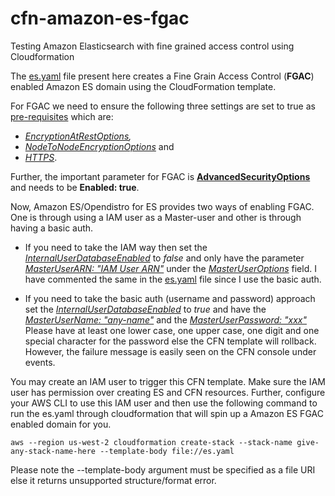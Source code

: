 # cfn-amazon-es-fgac
Testing Amazon Elasticsearch with fine grained access control using Cloudformation

The [es.yaml](https://github.com/Castern/cfn-amazon-es-fgac/blob/main/es.yaml) file present here creates a Fine Grain Access Control (**FGAC**) enabled Amazon ES domain using the CloudFormation template. 

For FGAC we need to ensure the following three settings are set to true as [pre-requisites](https://docs.aws.amazon.com/elasticsearch-service/latest/developerguide/fgac.html#fgac-enabling) which are:
  - *[EncryptionAtRestOptions](https://docs.aws.amazon.com/AWSCloudFormation/latest/UserGuide/aws-properties-elasticsearch-domain-encryptionatrestoptions.html),* 
  - *[NodeToNodeEncryptionOptions](https://docs.aws.amazon.com/AWSCloudFormation/latest/UserGuide/aws-properties-elasticsearch-domain-nodetonodeencryptionoptions.html)* and 
  - *[HTTPS](https://docs.aws.amazon.com/AWSCloudFormation/latest/UserGuide/aws-properties-elasticsearch-domain-domainendpointoptions.html#cfn-elasticsearch-domain-domainendpointoptions-enforcehttps)*. 
  
Further, the important parameter for FGAC is **[AdvancedSecurityOptions](https://docs.aws.amazon.com/AWSCloudFormation/latest/UserGuide/aws-properties-elasticsearch-domain-advancedsecurityoptionsinput.html)** and needs to be **Enabled: true**. 

Now, Amazon ES/Opendistro for ES provides two ways of enabling FGAC. One is through using a IAM user as a Master-user and other is through having a basic auth. 
 - If you need to take the IAM way then set the *[InternalUserDatabaseEnabled](https://docs.aws.amazon.com/AWSCloudFormation/latest/UserGuide/aws-properties-elasticsearch-domain-advancedsecurityoptionsinput.html#cfn-elasticsearch-domain-advancedsecurityoptionsinput-internaluserdatabaseenabled)* to *false*  and only have the parameter *[MasterUserARN: "IAM User ARN"](https://docs.aws.amazon.com/AWSCloudFormation/latest/UserGuide/aws-properties-elasticsearch-domain-masteruseroptions.html#cfn-elasticsearch-domain-masteruseroptions-masteruserarn)* under the *[MasterUserOptions](https://docs.aws.amazon.com/AWSCloudFormation/latest/UserGuide/aws-properties-elasticsearch-domain-masteruseroptions.html)* field. I have commented the same in the [es.yaml](https://github.com/Castern/cfn-amazon-es-fgac/blob/main/es.yaml) file since I use the basic auth.
 
 - If you need to take the basic auth (username and password) approach set the *[InternalUserDatabaseEnabled](https://docs.aws.amazon.com/AWSCloudFormation/latest/UserGuide/aws-properties-elasticsearch-domain-advancedsecurityoptionsinput.html#cfn-elasticsearch-domain-advancedsecurityoptionsinput-internaluserdatabaseenabled)* to *true* and have the *[MasterUserName: "any-name"](https://docs.aws.amazon.com/AWSCloudFormation/latest/UserGuide/aws-properties-elasticsearch-domain-masteruseroptions.html#cfn-elasticsearch-domain-masteruseroptions-masterusername)* and the *[MasterUserPassword: "xxx"](https://docs.aws.amazon.com/AWSCloudFormation/latest/UserGuide/aws-properties-elasticsearch-domain-masteruseroptions.html#cfn-elasticsearch-domain-masteruseroptions-masteruserpassword)* Please have at least one lower case, one upper case, one digit and one special character for the password else the CFN template will rollback. However, the failure message is easily seen on the CFN console under events. 
 
 
You may create an IAM user to trigger this CFN template. Make sure the IAM user has permission over creating ES and CFN resources. Further, configure your AWS CLI to use this IAM user and then use the following command to run the es.yaml through cloudformation that will spin up a Amazon ES FGAC enabled domain for you. 

``` aws --region us-west-2 cloudformation create-stack --stack-name give-any-stack-name-here --template-body file://es.yaml ```

Please note the --template-body argument must be specified as a file URI else it returns unsupported structure/format error. 
 
